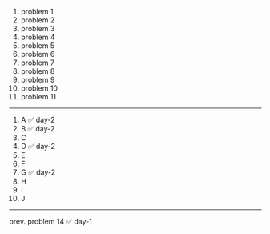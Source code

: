 1. problem 1
2. problem 2
3. problem 3
4. problem 4
5. problem 5
6. problem 6
7. problem 7
8. problem 8
9. problem 9
10. problem 10
11. problem 11

---

1. A ✅ day-2
2. B ✅ day-2 
3. C
4. D ✅ day-2
5. E
6. F
7. G ✅ day-2
8. H
9. I
10. J

--- 

prev. problem 14 ✅ day-1